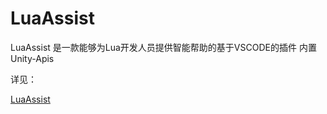 # LuaAssist 

LuaAssist 是一款能够为Lua开发人员提供智能帮助的基于VSCODE的插件
内置Unity-Apis

详见：

[LuaAssist](https://www.yuque.com/leocool/magiccube/ig3l3u)